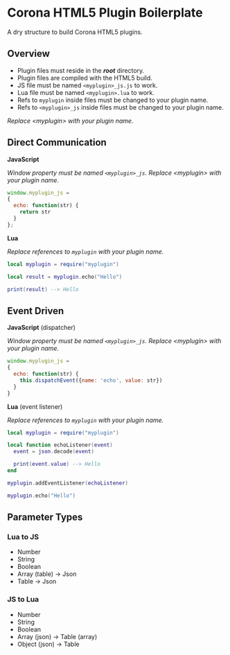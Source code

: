 # Corona HTML5 Plugin Boilerplate

A dry structure to build Corona HTML5 plugins.

## Overview

 - Plugin files must reside in the ___root___ directory.
 - Plugin files are compiled with the HTML5 build.
 - JS file must be named `<myplugin>_js.js` to work.
 - Lua file must be named `<myplugin>.lua` to work.
 - Refs to `myplugin` inside files must be changed to your plugin name.
 - Refs to `<myplugin>_js` inside files must be changed to your plugin name.

_Replace <myplugin\> with your plugin name._

## Direct Communication

__JavaScript__

_Window property must be named `<myplugin>_js`. Replace <myplugin\> with your plugin name._

```js
window.myplugin_js = 
{
  echo: function(str) {
    return str
  }
};
```

__Lua__

_Replace references to `myplugin` with your plugin name._

```lua
local myplugin = require("myplugin")

local result = myplugin.echo("Hello")

print(result) --> Hello
```

## Event Driven

__JavaScript__ (dispatcher)

_Window property must be named `<myplugin>_js`. Replace <myplugin\> with your plugin name._

```js
window.myplugin_js = 
{
  echo: function(str) {
    this.dispatchEvent({name: 'echo', value: str})
  }
}
```

__Lua__ (event listener)

_Replace references to `myplugin` with your plugin name._

```lua
local myplugin = require("myplugin")

local function echoListener(event)
  event = json.decode(event)

  print(event.value) --> Hello
end

myplugin.addEventListener(echoListener)

myplugin.echo("Hello")
```

## Parameter Types

### Lua to JS

 - Number
 - String
 - Boolean
 - Array (table) -> Json
 - Table -> Json

 ### JS to Lua

 - Number
 - String
 - Boolean
 - Array (json) -> Table (array)
 - Object (json) -> Table